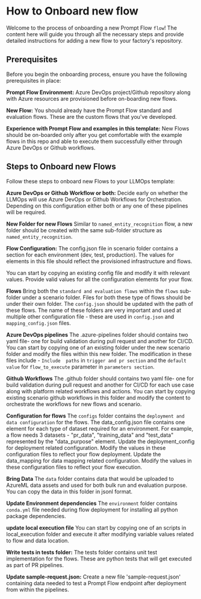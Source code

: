 # How to Onboard new flow 

Welcome to the process of onboarding a new Prompt Flow `flow`! The content here will guide you through all the necessary steps and provide detailed instructions for adding a new flow to your factory's repository.

## Prerequisites

Before you begin the onboarding process, ensure you have the following prerequisites in place:

**Prompt Flow Environment:** Azure DevOps project/Github repository along with Azure resources are provisioned before on-boarding new flows. 

**New Flow:** You should already have the Prompt Flow standard and evaluation flows. These are the custom flows that you've developed.

**Experience with Prompt Flow and examples in this template:** New Flows should be on-boarded only after you get comfortable with the example flows in this repo and able to execute them successfully either through Azure DevOps or Github workflows.

## Steps to Onboard new Flows

Follow these steps to onboard new Flows to your LLMOps template:

**Azure DevOps or Github Workflow or both:** Decide early on whether the LLMOps will use Azure DevOps or Github Workflows for Orchestration. Depending on this configuration either both or any one of these pipelines will be required.

**New Folder for new Flows** Similar to `named_entity_recognition` flow, a new folder should be created with the same sub-folder structure as `named_entity_recognition`.

**Flow Configuration:** The config.json file in scenario folder contains a section for each environment (dev, test, production). The values for elements in this file should reflect the provisioned infrastructure and flows. 

You can start by copying an existing config file and modify it with relevant values. Provide valid values for all the configuration elements for your flow.

**Flows** Bring both the `standard and evaluation flows` within the `flows` sub-folder under a scenario folder. Files for both these type of flows should be under their own folder. The `config.json` should be updated with the path of these flows. The name of these folders are very important and used at multiple other configuration file - these are used in `config.json` and `mapping_config.json` files.

**Azure DevOps pipelines** The .azure-pipelines folder should contains two yaml file- one for build validation during pull request and another for CI/CD. You can start by copying one of an existing folder under the new scenario folder and modify the files within this new folder. The modification in these files include - `Include 
paths` in `trigger and pr section` and the `default value` for `flow_to_execute` parameter in `parameters section`.

**Github Workflows** The .github folder should contains two yaml file- one for build validation during pull request and another for CI/CD for each use case along with platform related workflows and actions. You can start by copying existing scenario github workflows in this folder and modify the content to orchestrate the workflows for new flows and scenario.

**Configuration for flows**  The `configs` folder contains the `deployment and data configuration` for the flows. The data_config.json file contains one element for each type of dataset required for an environment. For example, a flow needs 3 datasets - "pr_data", "training_data" and "test_data" represented by the "data_purpose" element. Update the deployment_config for deployment related configuration. Modify the values in these configuration files to reflect your flow deployment. Update the data_mapping for data mapping related configuration. Modify the values in these configuration files to reflect your flow execution.

**Bring Data**  The `data` folder contains data that would be uploaded to AzureML data assets and used for both bulk run and evaluation purpose. You can copy the data in this folder in jsonl format.

**Update Environment dependencies** The `environment` folder contains `conda.yml` file needed during flow deployment for installing all python package dependencies. 

**update local execution file**  You can start by copying one of an scripts in local_execution folder and execute it after modifying variable values related to flow and data location.

**Write tests in tests folder:** The tests folder contains unit test implementation for the flows. These are python tests that will get executed as part of PR pipelines.

**Update sample-request.json:** Create a new file 'sample-request.json' containing data needed to test a Prompt Flow endpoint after deployment from within the pipelines.